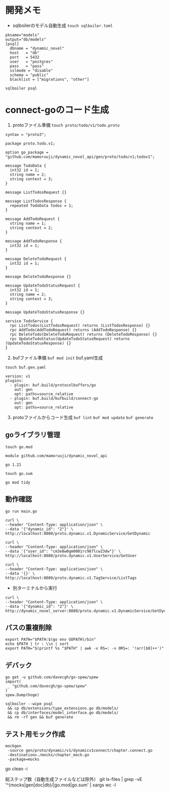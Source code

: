 # 開発メモ
- sqlboilerのモデル自動生成
`touch sqlboiler.toml`
```
pkname="models"
output="db/models"
[psql]
  dbname = "dynamic_novel"
  host   = "db"
  port   = 5432
  user   = "postgres"
  pass   = "pass"
  sslmode = "disable"
  schema = "public"
  blacklist = ["migrations", "other"]
```
`sqlboiler psql`

# connect-goのコード生成
1. protoファイル準備
`touch proto/todo/v1/todo.proto`
```
syntax = "proto3";

package proto.todo.v1;

option go_package = "github.com/mamoruuji/dynamic_novel_api/gen/proto/todo/v1;todov1";

message TodoData {
  int32 id = 1;
  string name = 2;
  string context = 3;
}

message ListTodosRequest {}

message ListTodosResponse {
  repeated TodoData todos = 1;
}

message AddTodoRequest {
  string name = 1;
  string context = 2;
}

message AddTodoResponse {
  int32 id = 1;
}

message DeleteTodoRequest {
  int32 id = 1;
}

message DeleteTodoResponse {}

message UpdateTodoStatusRequest {
  int32 id = 1;
  string name = 2;
  string context = 3;
}

message UpdateTodoStatusResponse {}

service TodoService {
  rpc ListTodos(ListTodosRequest) returns (ListTodosResponse) {}
  rpc AddTodo(AddTodoRequest) returns (AddTodoResponse) {}
  rpc DeleteTodo(DeleteTodoRequest) returns (DeleteTodoResponse) {}
  rpc UpdateTodoStatus(UpdateTodoStatusRequest) returns (UpdateTodoStatusResponse) {}
}
```

2. bufファイル準備
`buf mod init`
buf.yaml生成

`touch buf.gen.yaml`
```
version: v1
plugins:
  - plugin: buf.build/protocolbuffers/go
    out: gen
    opt: paths=source_relative
  - plugin: buf.build/bufbuild/connect-go
    out: gen
    opt: paths=source_relative
```
3. protoファイルからコード生成
`buf lint`
`buf mod update`
`buf generate`
## goライブラリ管理
`touch go.mod`
```
module github.com/mamoruuji/dynamic_novel_api

go 1.21
```
`touch go.sum`

`go mod tidy`
## 動作確認
`go run main.go`

```
curl \
--header "Content-Type: application/json" \
--data '{"dynamic_id": "2"}' \
http://localhost:8080/proto.dynamic.v1.DynamicService/GetDynamic

curl \
--header "Content-Type: application/json" \
--data '{"user_id": "cm3e8w0gm0001rc987lcw23dw"}' \
http://localhost:8080/proto.dynamic.v1.UserService/GetUser

curl \
--header "Content-Type: application/json" \
--data '{}' \
http://localhost:8080/proto.dynamic.v1.TagService/ListTags
```

- 別ターミナルから実行
```
curl \
--header "Content-Type: application/json" \
--data '{"dynamic_id": "2"}' \
http://dynamic_novel_server:8080/proto.dynamic.v1.DynamicService/GetDynamic
```

## パスの重複削除
```
export PATH="$PATH:$(go env GOPATH)/bin"
echo $PATH | tr : \\n | sort
export PATH="$(printf %s "$PATH" | awk -v RS=: -v ORS=: '!arr[$0]++')"
```

## デバック
```
go get -u github.com/davecgh/go-spew/spew
import(
 _ "github.com/davecgh/go-spew/spew"
)
spew.Dump(hoge)
```

```
sqlboiler --wipe psql
 && cp db/extensions/type_extensions.go db/models/
 && cp db/interfaces/model_interface.go db/models/
 && rm -rf gen && buf generate

```

## テスト用モック作成
```
mockgen
 -source gen/proto/dynamic/v1/dynamicv1connect/chapter.connect.go
 -destination=./mocks/chapter_mock.go
 -package=mocks
```

go clean -i


総ステップ数（自動生成ファイルなどは除外）
git ls-files | grep -vE '^(mocks|gen|doc|db)/|go.mod|go.sum' | xargs wc -l

